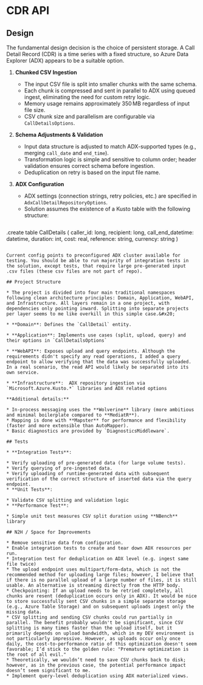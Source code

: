 # CDR API

## Design

The fundamental design decision is the choice of persistent storage. A Call Detail Record (CDR) is a time series with a fixed structure, so Azure Data Explorer (ADX) appears to be a suitable option.

1. **Chunked CSV Ingestion**

   * The input CSV file is split into smaller chunks with the same schema.
   * Each chunk is compressed and sent in parallel to ADX using queued ingest, eliminating the need for custom retry logic.
   * Memory usage remains approximately 350 MB regardless of input file size.
   * CSV chunk size and parallelism are configurable via `CallDetailsOptions`.

2. **Schema Adjustments & Validation**

   * Input data structure is adjusted to match ADX-supported types (e.g., merging `call_date` and `end_time`).
   * Transformation logic is simple and sensitive to column order; header validation ensures correct schema before ingestion.
   * Deduplication on retry is based on the input file name.

3. **ADX Configuration**

   * ADX settings (connection strings, retry policies, etc.) are specified in `AdxCallDetailRepositoryOptions`.
   * Solution assumes the existence of a Kusto table with the following structure:

   ```kusto
.create table CallDetails (
caller_id: long, 
recipient: long, 
call_end_datetime: datetime, 
duration: int, 
cost: real, 
reference: string, 
currency: string
) 
   ```

Current config points to preconfigured ADX cluster available for testing. You should be able to run majority of integration tests in the solution, except tests, that require large pre-generated input .csv files (these csv files are not part of repo).

## Project Structure

* The project is divided into four main traditional namespaces following clean architecture principles: Domain, Application, WebAPI, and Infrastructure. All layers remain in a one project, with dependencies only pointing inward. Splitting into separate projects per layer seems to me like overkill in this simple case.&#x20;

* **Domain**: Defines the `CallDetail` entity.

* **Application**: Implements use cases (split, upload, query) and their options in `CallDetailsOptions`

* **WebAPI**: Exposes upload and query endpoints. Although the requirements didn't specify any read operations, I added a query endpoint to allow verifying that the data was successfully uploaded. In a real scenario, the read API would likely be separated into its own service.

* **Infrastructure**:  ADX repository ingestion via `Microsoft.Azure.Kusto.*` libraries and ADX related options 

**Additional details:**

* In-process messaging uses the **Wolverine** library (more ambitious and minimal boilerplate compared to **MediatR**).
* Mapping is done with **Mapster** for performance and flexibility (faster and more extensible than AutoMapper).
* Basic diagnostics are provided by `DiagnosticsMiddleware`.

## Tests

* **Integration Tests**:

  * Verify uploading of pre-generated data (for large volume tests).
  * Verify querying of pre-ingested data.
  * Verify uploading of runtime-generated data with subsequent verification of the correct structure of inserted data via the query endpoint.
* **Unit Tests**:

  * Validate CSV splitting and validation logic
* **Performance Test**:

  * Simple unit test measures CSV split duration using **NBench** library

## N2H / Space for Improvements

* Remove sensitive data from configuration.
* Enable integration tests to create and tear down ADX resources per run.
* Integration test for deduplication on ADX level (e.g. ingest same file twice)
* The upload endpoint uses multipart/form-data, which is not the recommended method for uploading large files; however, I believe that if there is no parallel upload of a large number of files, it is still usable. An alternative is streaming directly from the HTTP body.
* Checkpointing: If an upload needs to be retried completely, all chunks are resent (deduplication occurs only in ADX). It would be nice to store successfully sent CSV chunks in a simple separate storage (e.g., Azure Table Storage) and on subsequent uploads ingest only the missing data.
* CSV splitting and sending CSV chunks could run partially in parallel. The benefit probably wouldn't be significant, since CSV splitting is many times faster than the upload itself, but it primarily depends on upload bandwidth, which in my DEV environment is not particularly impressive. However, as uploads occur only once daily, the cost-to-performance ratio of this optimization doesn't seem favorable; I’d stick to the golden rule: "Premature optimization is the root of all evil."
* Theoretically, we wouldn’t need to save CSV chunks back to disk; however, as in the previous case, the potential performance impact doesn’t seem significant to me.
* Implement query-level deduplication using ADX materialized views.
